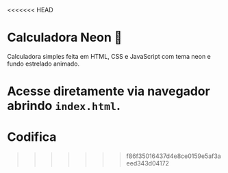 <<<<<<< HEAD
# Calculadora Neon 🌟

Calculadora simples feita em HTML, CSS e JavaScript com tema neon e fundo estrelado animado.

Acesse diretamente via navegador abrindo `index.html`.
=======
# Codifica
>>>>>>> f86f35016437d4e8ce0159e5af3aeed343d04172
